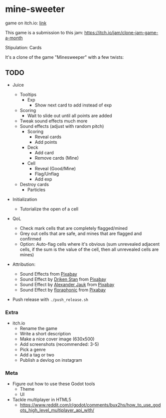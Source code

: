 # mine-sweeter

game on itch.io: [link](https://thewarlock.itch.io/mine-sweeter)

This game is a submission to this jam: https://itch.io/jam/clone-jam-game-a-month

Stipulation: Cards

It's a clone of the game "Minesweeper" with a few twists:

## TODO

- Juice
  - Tooltips
    - Exp
      - Show next card to add instead of exp
  - Scoring
    - Wait to slide out until all points are added
  - Tweak sound effects much more
  - Sound effects (adjust with random pitch)
    - Scoring
      - Reveal cards
      - Add points
    - Deck
      - Add card
      - Remove cards (Mine)
    - Cell
      - Reveal (Good/Mine)
      - Flag/Unflag
      - Add exp
  - Destroy cards
    - Particles

- Initialization
  - Tutorialize the open of a cell

- QoL
  - Check mark cells that are completely flagged/mined
  - Grey out cells that are safe, and mines that are flagged and confirmed
  - Option: Auto-flag cells where it's obvious (sum unrevealed adjacent cells, if the sum is the value of the cell, then all unrevealed cells are mines)

- Attribution:
  - Sound Effects from <a href="https://pixabay.com/sound-effects/?utm_source=link-attribution&utm_medium=referral&utm_campaign=music&utm_content=43207">Pixabay</a>
  - Sound Effect by <a href="https://pixabay.com/users/driken5482-45721595/?utm_source=link-attribution&utm_medium=referral&utm_campaign=music&utm_content=236671">Driken Stan</a> from <a href="https://pixabay.com/sound-effects//?utm_source=link-attribution&utm_medium=referral&utm_campaign=music&utm_content=236671">Pixabay</a>
  - Sound Effect by <a href="https://pixabay.com/users/alex_jauk-16800354/?utm_source=link-attribution&utm_medium=referral&utm_campaign=music&utm_content=202543">Alexander Jauk</a> from <a href="https://pixabay.com//?utm_source=link-attribution&utm_medium=referral&utm_campaign=music&utm_content=202543">Pixabay</a>
  - Sound Effect by <a href="https://pixabay.com/users/floraphonic-38928062/?utm_source=link-attribution&utm_medium=referral&utm_campaign=music&utm_content=165635">floraphonic</a> from <a href="https://pixabay.com//?utm_source=link-attribution&utm_medium=referral&utm_campaign=music&utm_content=165635">Pixabay</a>

- Push release with `./push_release.sh`

### Extra

- itch.io
  - Rename the game
  - Write a short description
  - Make a nice cover image (630x500)
  - Add screenshots (recommended: 3-5)
  - Pick a genre
  - Add a tag or two
  - Publish a devlog on instagram

### Meta

- Figure out how to use these Godot tools
  - Theme
  - UI
- Tackle multiplayer in HTML5
  - https://www.reddit.com/r/godot/comments/bux2hs/how_to_use_godots_high_level_multiplayer_api_with/
